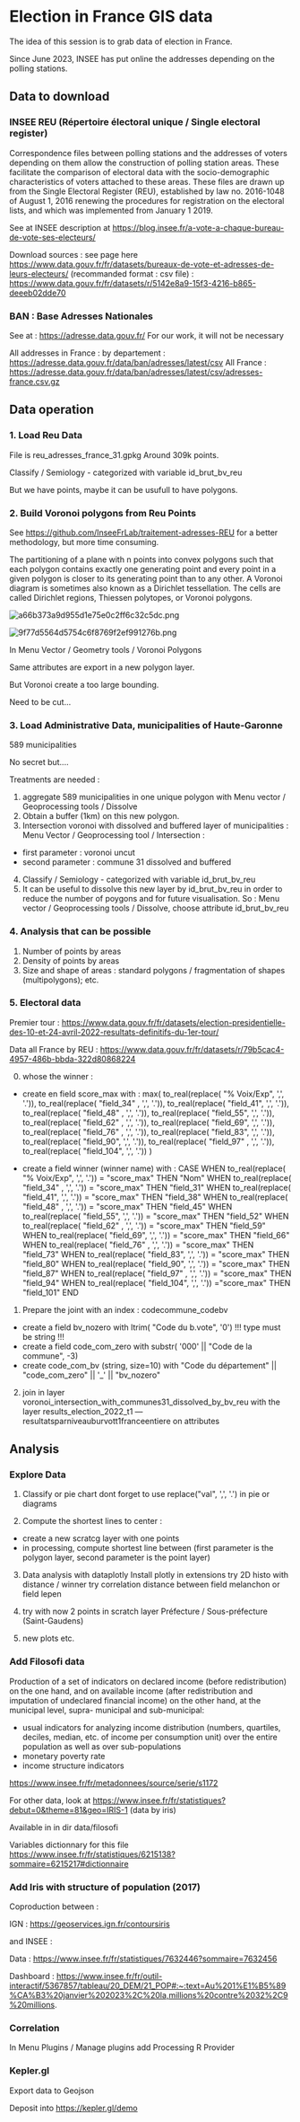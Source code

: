 # Election in France GIS data

The idea of this session is to grab data of election in France.

Since June 2023, INSEE has put online the addresses depending on the polling stations.


## Data to download

### INSEE REU (Répertoire électoral unique / Single electoral register)

Correspondence files between polling stations and the addresses of voters depending on them allow the construction of polling station areas. These facilitate the comparison of electoral data with the socio-demographic characteristics of voters attached to these areas. These files are drawn up from the Single Electoral Register (REU), established by law no. 2016-1048 of August 1, 2016 renewing the procedures for registration on the electoral lists, and which was implemented from January 1 2019.

See at INSEE description at https://blog.insee.fr/a-vote-a-chaque-bureau-de-vote-ses-electeurs/

Download sources : see page here https://www.data.gouv.fr/fr/datasets/bureaux-de-vote-et-adresses-de-leurs-electeurs/
(recommanded format : csv file) : https://www.data.gouv.fr/fr/datasets/r/5142e8a9-15f3-4216-b865-deeeb02dde70


### BAN : Base Adresses Nationales 

See at : https://adresse.data.gouv.fr/
For our work, it will not be necessary

All addresses in France : 
by departement : https://adresse.data.gouv.fr/data/ban/adresses/latest/csv
All France : https://adresse.data.gouv.fr/data/ban/adresses/latest/csv/adresses-france.csv.gz

## Data operation

### 1. Load Reu Data

File is reu_adresses_france_31.gpkg
Around 309k points.

Classify / Semiology - categorized with variable id_brut_bv_reu

But we have points, maybe it can be usufull to have polygons.


### 2. Build Voronoi polygons from Reu Points

See https://github.com/InseeFrLab/traitement-adresses-REU for a better methodology, but more time consuming.

The partitioning of a plane with n points into convex polygons such that each polygon contains exactly one generating point and every point in a given polygon is closer to its generating point than to any other. A Voronoi diagram is sometimes also known as a Dirichlet tessellation. The cells are called Dirichlet regions, Thiessen polytopes, or Voronoi polygons.

![a66b373a9d955d1e75e0c2ff6c32c5dc.png](:/78f7abbfa5cb4396bc751d8e1812a275)

![9f77d5564d5754c6f8769f2ef991276b.png](:/39abfd73e76045e9a7f895f1af608754)

In Menu Vector / Geometry tools / Voronoi Polygons

Same attributes are export in a new polygon layer.

But Voronoi create a too large bounding.

Need to be cut...

### 3. Load Administrative Data, municipalities of Haute-Garonne

589 municipalities

No secret but....

Treatments are needed : 

1. aggregate 589 municipalities in one unique polygon with Menu vector / Geoprocessing tools / Dissolve
2. Obtain a buffer (1km) on this new polygon.
3. Intersection voronoi with dissolved and buffered layer of municipalities : Menu Vector / Geoprocessing tool / Intersection : 
- first parameter : voronoi uncut
- second parameter : commune 31 dissolved and buffered
4. Classify / Semiology - categorized with variable id_brut_bv_reu
5. It can be useful to dissolve this new layer by id_brut_bv_reu in order to reduce the number of poygons and for future visualisation.
So : Menu vector / Geoprocessing tools / Dissolve, choose attribute id_brut_bv_reu

### 4. Analysis that can be possible

1. Number of points by areas
2. Density of points by areas
3. Size and shape of areas : standard polygons / fragmentation of shapes (multipolygons); etc.

### 5. Electoral data

Premier tour :
https://www.data.gouv.fr/fr/datasets/election-presidentielle-des-10-et-24-avril-2022-resultats-definitifs-du-1er-tour/

Data all France by REU :
https://www.data.gouv.fr/fr/datasets/r/79b5cac4-4957-486b-bbda-322d80868224

0. whose the winner :
- create en field score_max with :
max(
to_real(replace( "% Voix/Exp", ',', '.')),
to_real(replace( "field_34" , ',', '.')),
to_real(replace( "field_41", ',', '.')),
to_real(replace( "field_48" , ',', '.')),
to_real(replace( "field_55", ',', '.')),
to_real(replace( "field_62" , ',', '.')),
to_real(replace( "field_69", ',', '.')),
to_real(replace( "field_76" , ',', '.')),
to_real(replace( "field_83", ',', '.')),
to_real(replace( "field_90", ',', '.')),
to_real(replace( "field_97" , ',', '.')),
to_real(replace( "field_104", ',', '.'))
)

- create a field winner (winner name) with :
CASE
WHEN to_real(replace( "% Voix/Exp", ',', '.')) = "score_max" THEN "Nom" 
WHEN to_real(replace( "field_34" , ',', '.'))  = "score_max" THEN  "field_31"
WHEN to_real(replace( "field_41", ',', '.')) = "score_max" THEN  "field_38" 
WHEN to_real(replace( "field_48" , ',', '.')) = "score_max" THEN  "field_45" 
WHEN to_real(replace( "field_55", ',', '.')) = "score_max" THEN  "field_52" 
WHEN to_real(replace( "field_62" , ',', '.')) = "score_max" THEN  "field_59" 
WHEN to_real(replace( "field_69", ',', '.'))  = "score_max" THEN  "field_66" 
WHEN to_real(replace( "field_76" , ',', '.')) = "score_max" THEN  "field_73" 
WHEN to_real(replace( "field_83", ',', '.')) = "score_max" THEN  "field_80" 
WHEN to_real(replace( "field_90", ',', '.'))  = "score_max" THEN  "field_87" 
WHEN to_real(replace( "field_97" , ',', '.')) = "score_max" THEN  "field_94" 
WHEN to_real(replace( "field_104", ',', '.'))  ="score_max" THEN "field_101" 
END

1. Prepare the joint with an index : codecommune_codebv

- create a field bv_nozero with  ltrim( "Code du b.vote", '0') !!! type must be string !!!
- create a field code_com_zero with  substr( '000' || "Code de la commune", -3)
- create code_com_bv (string, size=10) with  "Code du département"  ||  "code_com_zero"  || '_' ||  "bv_nozero" 

2. join in layer voronoi_intersection_with_communes31_dissolved_by_bv_reu with the layer results_election_2022_t1 — resultatsparniveauburvott1franceentiere on attributes 

## Analysis

### Explore Data

1. Classify or pie chart
dont forget to use replace("val", ',', '.') in pie or diagrams

2. Compute the shortest lines to center :
- create a new scratcg layer with one points
- in processing, compute shortest line between (first parameter is the polygon layer, second parameter is the point layer)

3. Data analysis with dataplotly
Install plotly in extensions
try 2D histo with distance / winner
try correlation distance between field melanchon or field lepen

4. try with now 2 points in scratch layer
Préfecture / Sous-préfecture (Saint-Gaudens)

5. new plots etc.

### Add Filosofi data

Production of a set of indicators on declared income (before redistribution) on the one hand, and on available income (after redistribution and imputation of undeclared financial income) on the other hand, at the municipal level, supra- municipal and sub-municipal:
- usual indicators for analyzing income distribution (numbers, quartiles, deciles, median, etc. of income per consumption unit) over the entire population as well as over sub-populations
- monetary poverty rate
- income structure indicators

https://www.insee.fr/fr/metadonnees/source/serie/s1172

For other data, look at https://www.insee.fr/fr/statistiques?debut=0&theme=81&geo=IRIS-1 (data by iris)

Available in in dir data/filosofi

Variables dictionnary for this file
https://www.insee.fr/fr/statistiques/6215138?sommaire=6215217#dictionnaire

### Add Iris with structure of population (2017)

Coproduction between :

IGN : https://geoservices.ign.fr/contoursiris

and INSEE : 

Data : https://www.insee.fr/fr/statistiques/7632446?sommaire=7632456

Dashboard : https://www.insee.fr/fr/outil-interactif/5367857/tableau/20_DEM/21_POP#:~:text=Au%201%E1%B5%89%CA%B3%20janvier%202023%2C%20la,millions%20contre%2032%2C9%20millions.

### Correlation

In Menu Plugins / Manage plugins add Processing R Provider


### Kepler.gl

Export data to Geojson

Deposit into https://kepler.gl/demo

